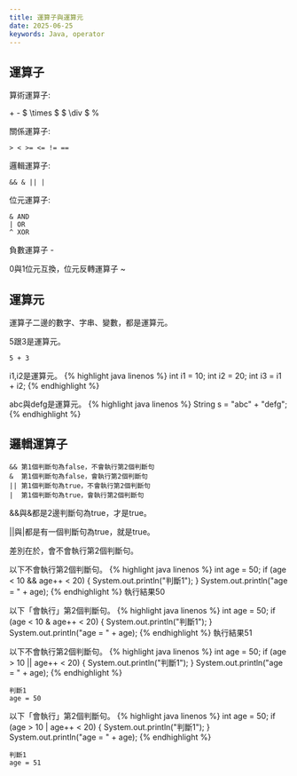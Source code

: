 ```yaml
---
title: 運算子與運算元
date: 2025-06-25
keywords: Java, operator
---
```

## 運算子
算術運算子:

\+ \- $ \times $ $ \div $ %


關係運算子:
```
> < >= <= != == 
```

邏輯運算子:
```
&& & || |
```

位元運算子:
```
& AND
| OR
^ XOR
```

負數運算子 \-

0與1位元互換，位元反轉運算子 \~

## 運算元
運算子二邊的數字、字串、變數，都是運算元。

5跟3是運算元。
```
5 + 3
```

i1,i2是運算元。
{% highlight java linenos %}
int i1 = 10;
int i2 = 20;
int i3 = i1 + i2;
{% endhighlight %}

abc與defg是運算元。
{% highlight java linenos %}
String s = "abc" + "defg";
{% endhighlight %}

## 邏輯運算子
```
&& 第1個判斷句為false，不會執行第2個判斷句
&  第1個判斷句為false，會執行第2個判斷句
|| 第1個判斷句為true，不會執行第2個判斷句
|  第1個判斷句為true，會執行第2個判斷句
```

&&與&都是2邊判斷句為true，才是true。

\|\|與\|都是有一個判斷句為true，就是true。

差別在於，會不會執行第2個判斷句。


以下不會執行第2個判斷句。
{% highlight java linenos %}
int age = 50;
if (age < 10 && age++ < 20) {
  System.out.println("判斷1");
}
System.out.println("age = " + age);
{% endhighlight %}
執行結果50

以下「會執行」第2個判斷句。
{% highlight java linenos %}
int age = 50;
if (age < 10 & age++ < 20) {
  System.out.println("判斷1");
}
System.out.println("age = " + age);
{% endhighlight %}
執行結果51

以下不會執行第2個判斷句。
{% highlight java linenos %}
int age = 50;
if (age > 10 || age++ < 20) {
  System.out.println("判斷1");
}
System.out.println("age = " + age);
{% endhighlight %}
```
判斷1
age = 50
```

以下「會執行」第2個判斷句。
{% highlight java linenos %}
int age = 50;
if (age > 10 | age++ < 20) {
  System.out.println("判斷1");
}
System.out.println("age = " + age);
{% endhighlight %}
```
判斷1
age = 51
```
